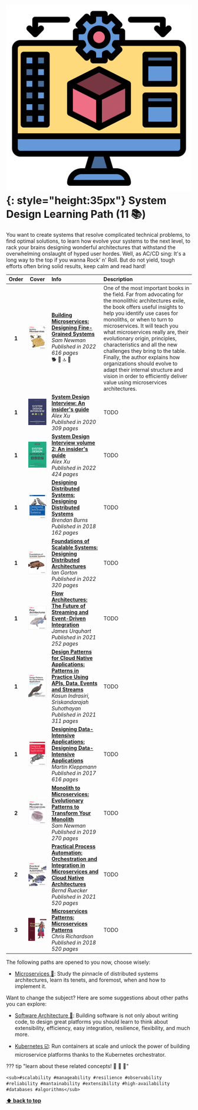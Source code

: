 [//]: # (Auto generated file from templates)

# ![img](/assets/learning-paths/icons/system-design.png){: style="height:35px"} System Design Learning Path (11 :books:)

You want to create systems that resolve complicated technical problems, to find optimal solutions, to learn how evolve your systems to the next level, to rack your brains designing wonderful architectures that withstand the overwhelming onslaught of hyped user hordes. Well, as AC/CD sing: It's a long way to the top if you wanna Rock' n' Roll. But do not yield, tough efforts often bring solid results, keep calm and read hard!

| Order | Cover | Info | Description |
| :---: | :---: | :--- | :--- |
| **1** |![img](/assets/books/covers/building-microservices.jpeg)| [**Building Microservices: Designing Fine-Grained Systems**](https://learning.oreilly.com/library/view/-/9781492034018/) <br> *Sam Newman* <br> *Published in 2022* <br> *616 pages* <br> :dog2: :green_book: :top: :bookmark: | One of the most important books in the field. Far from advocating for the monolithic architectures exile, the book offers useful insights to help you identify use cases for monoliths, or when to turn to microservices. It will teach you what microservices really are, their evolutionary origin, principles, characteristics and all the new challenges they bring to the table. Finally, the author explains how organizations should evolve to adapt their internal structure and vision in order to efficiently deliver value using microservices architectures. |
| **1** |![img](/assets/books/covers/system-design-interview.jpeg)| [**System Design Interview: An insider's guide**](https://www.goodreads.com/book/show/54617137-system-design-interview) <br> *Alex Xu* <br> *Published in 2020* <br> *309 pages* <br>  | TODO |
| **1** |![img](/assets/books/covers/system-design-interview-2.jpeg)| [**System Design Interview volume 2: An insider's guide**](https://www.goodreads.com/book/show/60631342-system-design-interview-an-insider-s-guide) <br> *Alex Xu* <br> *Published in 2022* <br> *424 pages* <br>  | TODO |
| **1** |![img](/assets/books/covers/designing-distributed-systems.jpeg)| [**Designing Distributed Systems: Designing Distributed Systems**](https://www.oreilly.com/library/view/designing-distributed-systems/9781491983638/) <br> *Brendan Burns* <br> *Published in 2018* <br> *162 pages* <br>  | TODO |
| **1** |![img](/assets/books/covers/foundations-of-scalable-systems.jpeg)| [**Foundations of Scalable Systems: Designing Distributed Architectures**](https://www.oreilly.com/library/view/foundations-of-scalable/9781098106058/) <br> *Ian Gorton* <br> *Published in 2022* <br> *320 pages* <br>  | TODO |
| **1** |![img](/assets/books/covers/flow-architectures.jpeg)| [**Flow Architectures: The Future of Streaming and Event-Driven Integration**](https://learning.oreilly.com/library/view/-/9781492075882/) <br> *James Urquhart* <br> *Published in 2021* <br> *252 pages* <br>  | TODO |
| **1** |![img](/assets/books/covers/design-patterns-for-cloud-native-applications.jpeg)| [**Design Patterns for Cloud Native Applications: Patterns in Practice Using APIs, Data, Events and Streams**](https://learning.oreilly.com/library/view/-/9781492090700/) <br> *Kasun Indrasiri, Sriskandarajah Suhothayan* <br> *Published in 2021* <br> *311 pages* <br>  | TODO |
| **1** |![img](/assets/books/covers/designing-data-intensive-applications.jpeg)| [**Designing Data-Intensive Applications: Designing Data-Intensive Applications**](https://learning.oreilly.com/library/view/-/9781491903063/) <br> *Martin Kleppmann* <br> *Published in 2017* <br> *616 pages* <br>  | TODO |
| **2** |![img](/assets/books/covers/monolith-to-microservices.jpeg)| [**Monolith to Microservices: Evolutionary Patterns to Transform Your Monolith**](https://learning.oreilly.com/library/view/-/9781492047834/) <br> *Sam Newman* <br> *Published in 2019* <br> *270 pages* <br>  | TODO |
| **2** |![img](/assets/books/covers/practical-process-automation.jpeg)| [**Practical Process Automation: Orchestration and Integration in Microservices and Cloud Native Architectures**](https://learning.oreilly.com/library/view/-/9781492061441/) <br> *Bernd Ruecker* <br> *Published in 2021* <br> *520 pages* <br>  | TODO |
| **3** |![img](/assets/books/covers/microservices-patterns.jpeg)| [**Microservices Patterns: Microservices Patterns**](https://learning.oreilly.com/library/view/-/9781617294549/) <br> *Chris Richardson* <br> *Published in 2018* <br> *520 pages* <br>  | TODO |

The following paths are opened to you now, choose wisely:

- [Microservices :construction:](/learning-paths/microservices): Study the pinnacle of distributed systems architectures, learn its tenets, and foremost, when and how to implement it.


Want to change the subject? Here are some suggestions about other paths you can explore:

- [Software Architecture :construction:](/learning-paths/software-architecture): Building software is not only about writing code, to design great platforms you should learn to think about extensibility, efficiency, easy integration, resilience, flexibility, and much more.

- [Kubernetes :ballot_box_with_check:](/learning-paths/kubernetes): Run containers at scale and unlock the power of building microservice platforms thanks to the Kubernetes orchestrator.


??? tip "learn about these related concepts! :round_pushpin: :beginner: :gem:"

    <sub>#scalability #manageability #resilience #observability #reliability #mantainability #extensibility #high-availability #databases #algorithms</sub>

[**⬆ back to top**](#system-design-learning-path-11)
